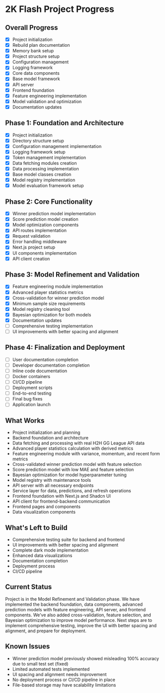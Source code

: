 # 2K Flash Project Progress

## Overall Progress
- [x] Project initialization
- [x] Rebuild plan documentation
- [x] Memory bank setup
- [x] Project structure setup
- [x] Configuration management
- [x] Logging framework
- [x] Core data components
- [x] Base model framework
- [x] API server
- [x] Frontend foundation
- [x] Feature engineering implementation
- [x] Model validation and optimization
- [x] Documentation updates

## Phase 1: Foundation and Architecture
- [x] Project initialization
- [x] Directory structure setup
- [x] Configuration management implementation
- [x] Logging framework setup
- [x] Token management implementation
- [x] Data fetching modules creation
- [x] Data processing implementation
- [x] Base model classes creation
- [x] Model registry implementation
- [x] Model evaluation framework setup

## Phase 2: Core Functionality
- [x] Winner prediction model implementation
- [x] Score prediction model creation
- [x] Model optimization components
- [x] API routes implementation
- [x] Request validation
- [x] Error handling middleware
- [x] Next.js project setup
- [x] UI components implementation
- [x] API client creation

## Phase 3: Model Refinement and Validation
- [x] Feature engineering module implementation
- [x] Advanced player statistics metrics
- [x] Cross-validation for winner prediction model
- [x] Minimum sample size requirements
- [x] Model registry cleaning tool
- [x] Bayesian optimization for both models
- [x] Documentation updates
- [ ] Comprehensive testing implementation
- [ ] UI improvements with better spacing and alignment

## Phase 4: Finalization and Deployment
- [ ] User documentation completion
- [ ] Developer documentation completion
- [ ] Inline code documentation
- [ ] Docker containers
- [ ] CI/CD pipeline
- [ ] Deployment scripts
- [ ] End-to-end testing
- [ ] Final bug fixes
- [ ] Application launch

## What Works
- Project initialization and planning
- Backend foundation and architecture
- Data fetching and processing with real H2H GG League API data
- Advanced player statistics calculation with derived metrics
- Feature engineering module with variance, momentum, and recent form metrics
- Cross-validated winner prediction model with feature selection
- Score prediction model with low MAE and feature selection
- Bayesian optimization for model hyperparameter tuning
- Model registry with maintenance tools
- API server with all necessary endpoints
- Service layer for data, predictions, and refresh operations
- Frontend foundation with Next.js and Shadcn UI
- API client for frontend-backend communication
- Frontend pages and components
- Data visualization components

## What's Left to Build
- Comprehensive testing suite for backend and frontend
- UI improvements with better spacing and alignment
- Complete dark mode implementation
- Enhanced data visualizations
- Documentation completion
- Deployment process
- CI/CD pipeline

## Current Status
Project is in the Model Refinement and Validation phase. We have implemented the backend foundation, data components, advanced prediction models with feature engineering, API server, and frontend components. We've also added cross-validation, feature selection, and Bayesian optimization to improve model performance. Next steps are to implement comprehensive testing, improve the UI with better spacing and alignment, and prepare for deployment.

## Known Issues
- Winner prediction model previously showed misleading 100% accuracy due to small test set (fixed)
- Limited automated tests implemented
- UI spacing and alignment needs improvement
- No deployment process or CI/CD pipeline in place
- File-based storage may have scalability limitations
